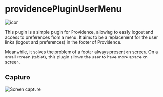 # providencePluginUserMenu

![icon](https://raw.githubusercontent.com/ideesculture/providencePluginUserMenu/master/documentation/icon.png)

This plugin is a simple plugin for Providence, allowing to easily logout and access to preferences from a menu. It aims to be a replacement for the user links (logout and preferences) in the footer of Providence.

Meanwhile, it solves the problem of a footer always present on screen. On a small screen (tablet), this plugin allows the user to have more space on screen.

## Capture

![Screen capture](https://raw.githubusercontent.com/ideesculture/providencePluginUserMenu/master/documentation/providencePluginUserMenu1.gif)
